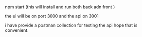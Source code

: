 npm start (this will install and run both back adn front )

the ui will be on port 3000 and the api on 3001

i have provide a postman collection for testing the api hope that is convenient.
